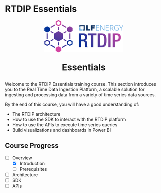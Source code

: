 # RTDIP Essentials

<p align="center"><img src=https://raw.githubusercontent.com/rtdip/core/develop/docs/getting-started/images/rtdip-horizontal-color.png alt="rtdip" width=50% height=50%/></p>
<p style="text-align: center; font-size: 2em; font-weight: bold;">Essentials</p>

Welcome to the RTDIP Essentials training course. This section introduces you to the Real Time Data Ingestion Platform, a scalable solution for ingesting and processing data from a variety of time series data sources. 

By the end of this course, you will have a good understanding of:

- The RTDIP architecture
- How to use the SDK to interact with the RTDIP platform
- How to use the APIs to execute time series queries
- Build visualizations and dashboards in Power BI

## Course Progress

-   [ ] Overview
    -  [X] Introduction
    -  [ ] Prerequisites
-   [ ] Architecture
-   [ ] SDK
-   [ ] APIs